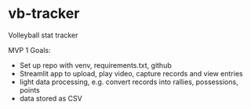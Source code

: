 # vb-tracker
Volleyball stat tracker

MVP 1 Goals:
- Set up repo with venv, requirements.txt, github
- Streamlit app to upload, play video, capture records and view entries
- light data processing, e.g. convert records into rallies, possessions, points
- data stored as CSV


